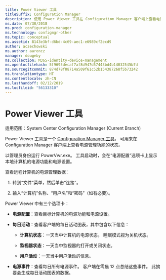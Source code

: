 ```yaml
---
title: Power Viewer 工具
titleSuffix: Configuration Manager
description: 使用 Power Viewer 工具在 Configuration Manager 客户端上查看电源管理功能的状态。
ms.date: 07/30/2018
ms.prod: configuration-manager
ms.technology: configmgr-other
ms.topic: conceptual
ms.assetid: 8143e3bf-d6bd-4c69-aec1-e6989cf2ecd9
author: aczechowski
ms.author: aaroncz
manager: dougeby
ms.collection: M365-identity-device-management
ms.openlocfilehash: 5f9695decaf7af8d947d57443bd4b14032545b7d
ms.sourcegitcommit: 874d78f08714a509f61c52b154387268f5b73242
ms.translationtype: HT
ms.contentlocale: zh-CN
ms.lasthandoff: 02/12/2019
ms.locfileid: "56133310"
---
```

# <a name="power-viewer-tool"></a>Power Viewer 工具

适用范围：System Center Configuration Manager (Current Branch)

Power Viewer 工具是一个 [Configuration Manager 工具](/sccm/core/support/tools)。 可用来在 Configuration Manager 客户端上查看电源管理功能的状态。

以管理员身份运行 PowerVwr.exe。 工具启动时，会在“电源配置”选项卡上显示本地计算机的电源功能和电源设置。 

查看远程计算机的电源管理数据：  

1. 转到“文件”菜单，然后单击“连接”。 

2. 输入“计算机”名称、“用户名”和“密码”（如有必要）。 

Power Viewer 中有三个选项卡：  

- **电源配置**：查看目标计算机的电源功能和电源设置。  

- **每日活动**：查看客户端的每日活动图表，其中包含以下信息：  

    - **计算机状态**：一天当中计算机的电源状态。 睡眠模式视为关机状态。  

    - **监视器状态**：一天当中监视器的打开或关闭状态。  

    - **用户活动**：一天当中用户活动的信息。  

- **电源事件**：查看每日所有电源事件。 客户端在零晨 12 点总结这些事件。 此摘要会生成每日活动图表的数据。  
